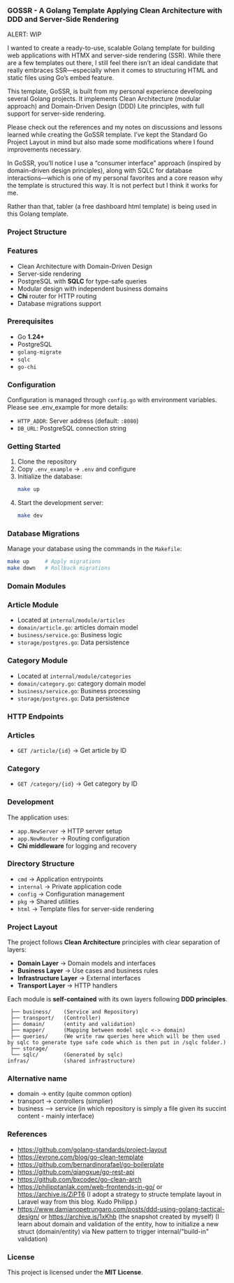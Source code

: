 ### GOSSR - A Golang Template Applying Clean Architecture with DDD and Server-Side Rendering

ALERT: WIP

I wanted to create a ready-to-use, scalable Golang template for building web applications with HTMX and server-side rendering (SSR). While there are a few templates out there, I still feel there isn’t an ideal candidate that really embraces SSR—especially when it comes to structuring HTML and static files using Go’s embed feature.

This template, GoSSR, is built from my personal experience developing several Golang projects. It implements Clean Architecture (modular approach) and Domain-Driven Design (DDD) Lite principles, with full support for server-side rendering.

Please check out the references and my notes on discussions and lessons learned while creating the GoSSR template. I’ve kept the Standard Go Project Layout in mind but also made some modifications where I found improvements necessary.

In GoSSR, you’ll notice I use a “consumer interface” approach (inspired by domain-driven design principles), along with SQLC for database interactions—which is one of my personal favorites and a core reason why the template is structured this way. It is not perfect but I think it works for me.

Rather than that, tabler (a free dashboard html template) is being used in this Golang template.

### Project Structure

### Features
- Clean Architecture with Domain-Driven Design  
- Server-side rendering  
- PostgreSQL with **SQLC** for type-safe queries  
- Modular design with independent business domains  
- **Chi** router for HTTP routing  
- Database migrations support  

### Prerequisites
- Go **1.24+**  
- PostgreSQL  
- `golang-migrate`  
- `sqlc`  
- `go-chi`

### Configuration
Configuration is managed through `config.go` with environment variables. Please see .env_example for more details:

- `HTTP_ADDR`: Server address (default: `:8080`)  
- `DB_URL`: PostgreSQL connection string  

### Getting Started

1. Clone the repository  
2. Copy `.env_example` → `.env` and configure  
3. Initialize the database:  
   ```bash
   make up
   ```
4. Start the development server:  
   ```bash
   make dev
   ```
### Database Migrations
Manage your database using the commands in the `Makefile`:

```bash
make up     # Apply migrations
make down   # Rollback migrations
```

### Domain Modules

### Article Module
- Located at `internal/module/articles`
- `domain/article.go`: articles domain model  
- `business/service.go`: Business logic  
- `storage/postgres.go`: Data persistence  

### Category Module
- Located at `internal/module/categories`
- `domain/category.go`: category domain model  
- `business/service.go`: Business processing  
- `storage/postgres.go`: Data persistence  


### HTTP Endpoints

### Articles
- `GET /article/{id}` → Get article by ID  

### Category
- `GET /category/{id}` → Get category by ID  

### Development
The application uses:
- `app.NewServer` → HTTP server setup  
- `app.NewRouter` → Routing configuration  
- **Chi middleware** for logging and recovery  

### Directory Structure

- `cmd` → Application entrypoints  
- `internal` → Private application code  
- `config` → Configuration management  
- `pkg` → Shared utilities  
- `html` → Template files for server-side rendering  


### Project Layout
The project follows **Clean Architecture** principles with clear separation of layers:

- **Domain Layer** → Domain models and interfaces  
- **Business Layer** → Use cases and business rules  
- **Infrastructure Layer** → External interfaces  
- **Transport Layer** → HTTP handlers  

Each module is **self-contained** with its own layers following **DDD principles**.

```module/
 ├── business/    (Service and Repository)
 ├── transport/   (Controller)
 ├── domain/      (entity and validation)
 ├── mapper/      (Mapping between model sqlc <-> domain)
 ├── queries/     (We write raw queries here which will be then used by sqlc to generate type safe code which is then put in /sqlc folder.)
 ├── storage/
 └── sqlc/        (Generated by sqlc)
infras/           (shared infrastructure)
```

### Alternative name

- domain -> entity (quite common option)
- transport -> controllers (simplier)
- business --> service (in which repository is simply a file given its succint content - mainly interface)

### References
- https://github.com/golang-standards/project-layout
- https://evrone.com/blog/go-clean-template
- https://github.com/bernardinorafael/go-boilerplate
- https://github.com/qiangxue/go-rest-api
- https://github.com/bxcodec/go-clean-arch
- https://philipptanlak.com/web-frontends-in-go/ or https://archive.is/ZiPT6 (I adopt a strategy to structe template layout in Laravel way from this blog. Kudo Philipp.)
- https://www.damianopetrungaro.com/posts/ddd-using-golang-tactical-design/ or https://archive.is/1xKhb (the snapshot created by myself) (I learn about domain and validation of the entity, how to initialize a new struct (domain/entity) via New pattern to trigger internal/"build-in" validation)

### License
This project is licensed under the **MIT License**.


